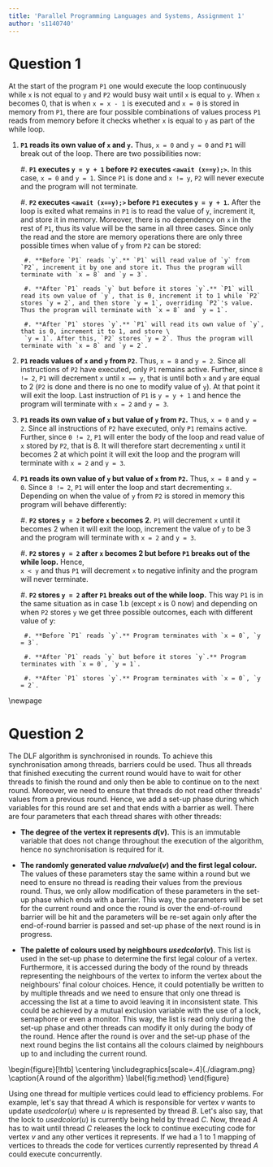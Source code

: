 ```yaml
---
title: 'Parallel Programming Languages and Systems, Assignment 1'
author: 's1140740'
---
```


# Question 1

At the start of the program `P1` one would execute the loop continuously while `x` is not equal to `y` and `P2` would busy wait until `x` is equal to `y`. When `x` becomes 0, that is when `x = x - 1` is executed and `x = 0` is stored in memory from `P1`, there are four possible combinations of values process `P1` reads from memory before it checks whether `x` is equal to `y` as part of the while loop.

1. **`P1` reads its own value of `x` and `y`.** Thus, `x = 0` and `y = 0` and `P1` will break out of the loop. There are two possibilities now:

    #. **`P1` executes `y = y + 1` before `P2` executes `<await (x==y);>`.** In this case, `x = 0` and `y = 1`. Since `P1` is done and `x != y`, `P2` will never execute and the program will not terminate.

    #. **`P2` executes `<await (x==y);>` before `P1` executes `y = y + 1`.** After the loop is exited what remains in `P1` is to read the value of `y`, increment it, and store it in memory. Moreover, there is no dependency on `x` in the rest of `P1`, thus its value will be the same in all three cases. Since only the read and the store are memory operations there are only three possible times when value of `y` from `P2` can be stored:

        #. **Before `P1` reads `y`.** `P1` will read value of `y` from `P2`, increment it by one and store it. Thus the program will terminate with `x = 8` and `y = 3`.

        #. **After `P1` reads `y` but before it stores `y`.** `P1` will read its own value of `y`, that is 0, increment it to 1 while `P2` stores `y = 2`, and then store `y = 1`, overriding `P2`'s value. Thus the program will terminate with `x = 8` and `y = 1`.

        #. **After `P1` stores `y`.** `P1` will read its own value of `y`, that is 0, increment it to 1, and store \
        `y = 1`. After this, `P2` stores `y = 2`. Thus the program will terminate with `x = 8` and `y = 2`.

4. **`P1` reads values of `x` and `y` from `P2`.** Thus, `x = 8` and `y = 2`. Since all instructions of `P2` have executed, only `P1` remains active. Further, since `8 != 2`, `P1` will decrement `x` until `x == y`, that is until both `x` and `y` are equal to 2 (`P2` is done and there is no one to modify value of `y`). At that point it will exit the loop. Last instruction of `P1` is `y = y + 1` and hence the program will terminate with `x = 2` and `y = 3`.

2. **`P1` reads its own value of `x` but value of `y` from `P2`.** Thus, `x = 0` and `y = 2`. Since all instructions of `P2` have executed, only `P1` remains active. Further, since `0 != 2`, `P1` will enter the body of the loop and read value of `x` stored by `P2`, that is 8. It will therefore start decrementing `x` until it becomes 2 at which point it will exit the loop and the program will terminate with `x = 2` and `y = 3`.

3. **`P1` reads its own value of `y` but value of `x` from `P2`.** Thus, `x = 8` and `y = 0`. Since `8 != 2`, `P1` will enter the loop and start decrementing `x`. Depending on when the value of `y` from `P2` is stored in memory this program will behave differently:

    #. **`P2` stores `y = 2` before `x` becomes 2.** `P1` will decrement `x` until it becomes 2 when it will exit the loop, increment the value of `y` to be 3 and the program will terminate with `x = 2` and `y = 3`.

    #. **`P2` stores `y = 2` after `x` becomes 2 but before `P1` breaks out of the while loop.** Hence, \
    `x < y` and thus `P1` will decrement `x` to negative infinity and the program will never terminate.

    #. **`P2` stores `y = 2` after `P1` breaks out of the while loop.** This way `P1` is in the same situation as in case 1.b (except `x` is 0 now) and depending on when `P2` stores `y` we get three possible outcomes, each with different value of y:

        #. **Before `P1` reads `y`.** Program terminates with `x = 0`, `y = 3`.

        #. **After `P1` reads `y` but before it stores `y`.** Program terminates with `x = 0`, `y = 1`.

        #. **After `P1` stores `y`.** Program terminates with `x = 0`, `y = 2`.

\newpage

# Question 2

<!-- Write a short report (of around a page) on such a shared variable version of the algorithm, discussing its relationship to any patterns, synchronisation requirements, and the issues which would arise if it were to be amended to allow for more nodes in the graph than processors. -->

The DLF algorithm is synchronised in rounds. To achieve this synchronisation among threads, barriers could be used. Thus all threads that finished executing the current round would have to wait for other threads to finish the round and only then be able to continue on to the next round. Moreover, we need to ensure that threads do not read other threads' values from a previous round. Hence, we add a set-up phase during which variables for this round are set and that ends with a barrier as well. There are four parameters that each thread shares with other threads:

 - **The degree of the vertex it represents $d(v)$.** This is an immutable variable that does not change throughout the execution of the algorithm, hence no synchronisation is required for it.

 - **The randomly generated value $rndvalue(v)$ and the first legal colour.** The values of these parameters stay the same within a round but we need to ensure no thread is reading their values from the previous round. Thus, we only allow modification of these parameters in the set-up phase which ends with a barrier. This way, the parameters will be set for the current round and once the round is over the end-of-round barrier will be hit and the parameters will be re-set again only after the end-of-round barrier is passed and set-up phase of the next round is in progress.

 - **The palette of colours used by neighbours $usedcolor(v)$.** This list is used in the set-up phase to determine the first legal colour of a vertex. Furthermore, it is accessed during the body of the round by threads representing the neighbours of the vertex to inform the vertex about the neighbours' final colour choices. Hence, it could potentially be written to by multiple threads and we need to ensure that only one thread is accessing the list at a time to avoid leaving it in inconsistent state. This could be achieved by a mutual exclusion variable with the use of a lock, semaphore or even a monitor. This way, the list is read only during the set-up phase and other threads can modify it only during the body of the round. Hence after the round is over and the set-up phase of the next round begins the list contains all the colours claimed by neighbours up to and including the current round.

\begin{figure}[!htb]
\centering
\includegraphics[scale=.4]{./diagram.png}
\caption{A round of the algorithm}
\label{fig:method}
\end{figure}

Using one thread for multiple vertices could lead to efficiency problems. For example, let's say that thread $A$ which is responsible for vertex $v$ wants to update $usedcolor(u)$ where $u$ is represented by thread $B$. Let's also say, that the lock to $usedcolor(u)$ is currently being held by thread $C$. Now, thread $A$ has to wait until thread $C$ releases the lock to continue executing code for vertex $v$ and any other vertices it represents. If we had a 1 to 1 mapping of vertices to threads the code for vertices currently represented by thread $A$ could execute concurrently.

